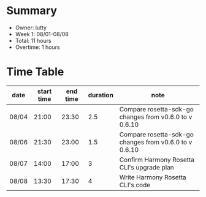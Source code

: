 # Summary
* Owner: lutty
* Week 1: 08/01-08/08
* Total: 11 hours
* Overtime: 1 hours

# Time Table
| date  | start time  | end time | duration  |  note |
|---|---|---|---|---|
| 08/04  | 21:00  | 23:30  | 2.5  | Compare rosetta-sdk-go changes from v0.6.0 to v 0.6.10  |
| 08/06  | 21:30  | 23:00  | 1.5  | Compare rosetta-sdk-go changes from v0.6.0 to v 0.6.10  |
| 08/07 |  14:00 | 17:00  |  3 | Confirm Harmony Rosetta CLI's upgrade plan |
| 08/08 |  13:30 | 17:30  |  4 | Write Harmony Rosetta CLI's code |